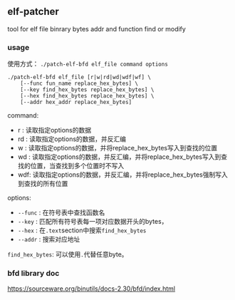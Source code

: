 
## elf-patcher

tool for elf file binrary bytes addr and  function find or modify

### usage

使用方式： `./patch-elf-bfd elf_file command options`

```
./patch-elf-bfd elf_file [r|w|rd|wd|wdf|wf] \
    [--func fun_name replace_hex_bytes] \
    [--key find_hex_bytes replace_hex_bytes] \
    [--hex find_hex_bytes replace_hex_bytes] \
    [--addr hex_addr replace_hex_bytes]
```

command: 

- r  :    读取指定options的数据
- rd :   读取指定options的数据，并反汇编
- w  :   读取指定options的数据，并将replace_hex_bytes写入到查找的位置
- wd :   读取指定options的数据，并反汇编，并将replace_hex_bytes写入到查找的位置，当查找到多个位置时不写入
- wdf:   读取指定options的数据，并反汇编，并将replace_hex_bytes强制写入到查找的所有位置

options:

- `--func` :  在符号表中查找函数名
- `--key`  :  匹配所有符号表每一项对应数据开头的bytes，
- `--hex`  :  在`.text`section中搜索`find_hex_bytes`
- `--addr` :  搜索对应地址

`find_hex_bytes`: 可以使用`.`代替任意byte。


### bfd library doc

https://sourceware.org/binutils/docs-2.30/bfd/index.html